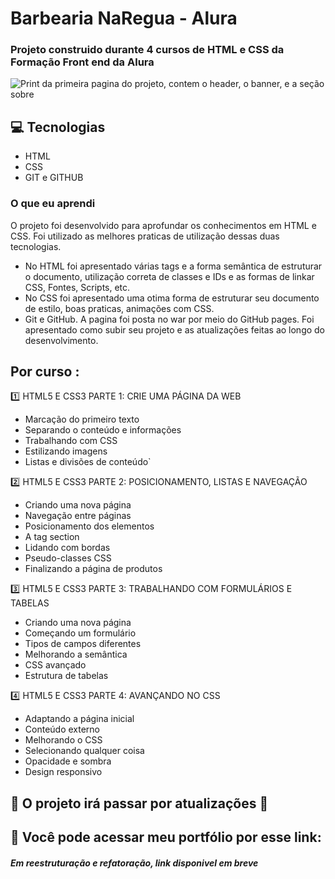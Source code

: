 # Barbearia NaRegua - Alura 

### Projeto construido durante 4 cursos de HTML e CSS da Formação Front end da Alura


![Print da primeira pagina do projeto, contem o header,  o banner, e a seção sobre](https://user-images.githubusercontent.com/108540403/191973340-c7b4f104-4bea-4c2e-84ac-482b4b9fe691.png)



## 💻 Tecnologias 

- HTML
- CSS
- GIT e GITHUB

### O que eu aprendi

O projeto foi desenvolvido para aprofundar os conhecimentos em HTML e CSS. Foi utilizado as melhores praticas de utilização dessas duas tecnologias.

- No HTML foi apresentado várias tags e a forma semântica de estruturar o documento, utilização correta de classes e IDs e as formas de linkar CSS, Fontes, Scripts, etc.
- No CSS foi apresentado uma otima forma de estruturar seu documento de estilo, boas praticas, animações com CSS.
- Git e GitHub. A pagina foi posta no war por meio do GitHub pages. Foi apresentado como subir seu projeto e as atualizações feitas ao longo do desenvolvimento.

## Por curso :

:one: HTML5 E CSS3 PARTE 1: CRIE UMA PÁGINA DA WEB
- Marcação do primeiro texto
- Separando o conteúdo e informações
- Trabalhando com CSS
- Estilizando imagens
- Listas e divisões de conteúdo`

:two: HTML5 E CSS3 PARTE 2: POSICIONAMENTO, LISTAS E NAVEGAÇÃO
- Criando uma nova página
- Navegação entre páginas
- Posicionamento dos elementos
- A tag section
- Lidando com bordas
- Pseudo-classes CSS
- Finalizando a página de produtos

:three: HTML5 E CSS3 PARTE 3: TRABALHANDO COM FORMULÁRIOS E TABELAS

- Criando uma nova página
- Começando um formulário
- Tipos de campos diferentes
- Melhorando a semântica
- CSS avançado
- Estrutura de tabelas

:four: HTML5 E CSS3 PARTE 4: AVANÇANDO NO CSS

- Adaptando a página inicial
- Conteúdo externo
- Melhorando o CSS
- Selecionando qualquer coisa
- Opacidade e sombra
- Design responsivo

## :construction: O projeto irá passar por atualizações :construction:

## :link: Você pode acessar meu portfólio por esse link:
 <h5>Em reestruturação e refatoração, link disponivel em breve</h5>

